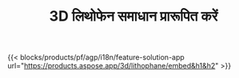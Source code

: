 ﻿---
title: 3D लिथोफेन समाधान प्रारूपित करें 
weight: 7730
url: /hi/lithophane
limit: 
description: किसी भी उपकरण से 3D फ़ाइल से अपना लिथोफेन बनाएं
---
{{< blocks/products/pf/agp/i18n/feature-solution-app url="https://products.aspose.app/3d/lithophane/embed&h1&h2" >}} 

